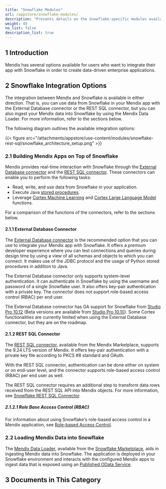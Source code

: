 ```yaml
---
title: "Snowflake Modules"
url: /appstore/snowflake-modules/
description: "Presents details on the Snowflake-specific modules available in the Mendix Marketplace."
weight: 40
no_list: false
description_list: true
---
```


## 1 Introduction

Mendix has several options available for users who want to integrate their app with Snowflake in order to create data-driven enterprise applications.

## 2 Snowflake Integration Options

The integration between Mendix and Snowflake is available in either direction. That is, you can use data from Snowflake in your Mendix app with the External Database connector or the REST SQL connector, but you can also ingest your Mendix data into Snowflake by using the Mendix Data Loader. For more information, refer to the sections below.

The following diagram outlines the available integration options:

{{< figure src="/attachments/appstore/use-content/modules/snowflake-rest-sql/snowflake_architecture_setup.png" >}}

### 2.1 Building Mendix Apps on Top of Snowflake

Mendix provides real-time interaction with Snowflake through the [External Database connector](https://marketplace.mendix.com/link/component/219862) and the [REST SQL connector](https://marketplace.mendix.com/link/component/225717). These connectors can enable you to perform the following tasks:

* Read, write, and use data from Snowflake in your application.
* Execute Java [stored procedures](https://docs.snowflake.com/en/developer-guide/stored-procedure/stored-procedures-overview).
* Leverage [Cortex Machine Learning](https://docs.snowflake.com/en/guides-overview-ml-functions) and [Cortex Large Language Model](https://docs.snowflake.com/en/user-guide/snowflake-cortex/llm-functions) functions.

For a comparison of the functions of the connectors, refer to the sections below.

#### 2.1.1 External Database Connector

The [External Database connector](https://marketplace.mendix.com/link/component/219862) is the recommended option that you can use to integrate your Mendix app with Snowflake. It offers a premium developer experience where you can test connections and queries during design time by using a view of all schemas and objects to which you can connect. It makes use of the JDBC protocol and the usage of Python stored procedures in addition to Java. 

The External Database connector only supports system-level authentication. It can authenticate in Snowflake by using the username and password of a single Snowflake user. It also offers key-pair authentication with a private key. The connector does not support role-based access control (RBAC) per end user.

The External Database connector has GA support for Snowflake from [Studio Pro 10.12](/releasenotes/studio-pro/10.12/) (Beta versions are available from [Studio Pro 10.10](/releasenotes/studio-pro/10.10/)). Some Cortex functionalities are currently limited when using the External Database connector, but they are on the roadmap.

#### 2.1.2 REST SQL Connector

The [REST SQL connector](https://marketplace.mendix.com/link/component/225717), available from the Mendix Marketplace, supports the 9.24 LTS version of Mendix. It offers key-pair authentication with a private key file according to PKCS #8 standard and OAuth.

With the REST SQL connector, authentication can be done either on system or on end-user level, and the connector supports role-based access control (RBAC) per end user as well.

The REST SQL connector requires an additional step to transform data rows received from the REST SQL API into Mendix objects. For more information, see [Snowflake REST SQL Connector](/appstore/connectors/snowflake/snowflake-rest-sql/).

##### 2.1.2.1 Role Base Access Control (RBAC)

For information about using Snowflake's role-based access control in a Mendix application, see [Role-based Access Control](/appstore/modules/snowflake/snowflake-rbac/).

### 2.2 Loading Mendix Data into Snowflake

The [Mendix Data Loader](https://app.snowflake.com/marketplace/listing/GZTDZHHIE0/mendix-mendix-data-loader/), available from the [Snowflake Marketplace](https://app.snowflake.com/marketplace), aids in ingesting Mendix data into Snowflake. The application is deployed in your Snowflake environment and interacts with the configured Mendix apps to ingest data that is exposed using an [Published OData Service](/refguide/published-odata-services/). 

## 3 Documents in This Category
